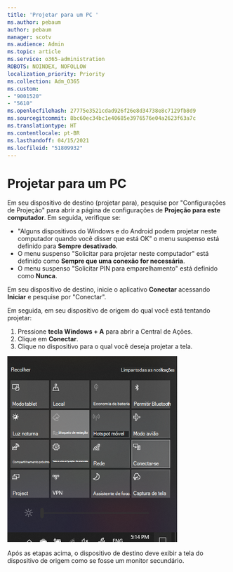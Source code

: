 ```yaml
---
title: 'Projetar para um PC '
ms.author: pebaum
author: pebaum
manager: scotv
ms.audience: Admin
ms.topic: article
ms.service: o365-administration
ROBOTS: NOINDEX, NOFOLLOW
localization_priority: Priority
ms.collection: Adm_O365
ms.custom:
- "9001520"
- "5610"
ms.openlocfilehash: 27775e3521cdad926f26e8d34738e8c7129fb8d9
ms.sourcegitcommit: 8bc60ec34bc1e40685e3976576e04a2623f63a7c
ms.translationtype: HT
ms.contentlocale: pt-BR
ms.lasthandoff: 04/15/2021
ms.locfileid: "51809932"
---
```

# <a name="project-to-a-pc"></a>Projetar para um PC 

Em seu dispositivo de destino (projetar para), pesquise por "Configurações de Projeção" para abrir a página de configurações de **Projeção para este computador**. Em seguida, verifique se:
- "Alguns dispositivos do Windows e do Android podem projetar neste computador quando você disser que está OK" o menu suspenso está definido para **Sempre desativado**.
- O menu suspenso "Solicitar para projetar neste computador" está definido como **Sempre que uma conexão for necessária**.
- O menu suspenso "Solicitar PIN para emparelhamento" está definido como **Nunca**.

Em seu dispositivo de destino, inicie o aplicativo **Conectar** acessando **Iniciar** e pesquise por "Conectar".

Em seguida, em seu dispositivo de origem do qual você está tentando projetar:

1. Pressione **tecla Windows + A** para abrir a Central de Ações.
2. Clique em **Conectar**.
3. Clique no dispositivo para o qual você deseja projetar a tela.

![Projetar para um PC ](media/project-to-a-pc.png)

Após as etapas acima, o dispositivo de destino deve exibir a tela do dispositivo de origem como se fosse um monitor secundário.
